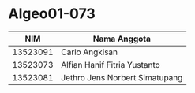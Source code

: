 # Algeo01-073

| NIM      | Nama Anggota                   |
| -------- | ------------------------------ |
| 13523091 | Carlo Angkisan                 |
| 13523073 | Alfian Hanif Fitria Yustanto   |
| 13523081 | Jethro Jens Norbert Simatupang |
